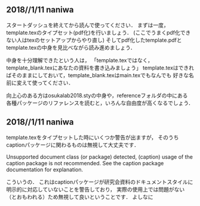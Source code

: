 ## 2018//1/11 naniwa
スタートダッシュを終えてから読んで使ってください．
まずは一度，template.texのタイプセット(pdf化)を行いましょう．
(ここでうまくpdf化できない人はtexのセットアップからやり直し)
そしてpdf化したtemplate.pdfとtemplate.texの中身を見比べながら読み進めましょう．

中身を十分理解できたという人は，
「template.texではなく，template_blank.texにあなたの資料を書き込みましょう」
template.texはできればそのままにしておいて，template_blank.texはmain.texでもなんでも
好きな名前に変えて使ってください．

向上心のある方はosukalab2018.styの中身や，referenceフォルダの中にある
各種パッケージのリファレンスを読むと，いろんな自由度が高くなるでしょう．

## 2018//1/11 naniwa

template.texをタイプセットした時にいくつか警告が出ますが，
そのうちcaptionパッケージに関わるものは無視して大丈夫です．

Unsupported document class (or package) detected,
(caption)	usage of the caption package is not recommended.
See the caption package documentation for explanation.

こういうの．
これはcaptionパッケージが研究会資料のドキュメントスタイルに明示的に対応していないことを警告しており，
実際の使用上では問題がない（とおもわれる）ため無視して良いということです．
よしなに
